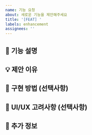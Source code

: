 ```yaml
---
name: 기능 요청
about: 새로운 기능을 제안해주세요
title: '[FEAT] '
labels: enhancement
assignees: ''
---
```


## 🚀 기능 설명
<!-- 원하는 기능을 명확하게 설명해주세요 -->

## 💡 제안 이유
<!-- 왜 이 기능이 필요한지 설명해주세요 -->

## 📐 구현 방법 (선택사항)
<!-- 구현 방법에 대한 아이디어가 있다면 공유해주세요 -->

## 🎨 UI/UX 고려사항 (선택사항)
<!-- UI/UX 관련 제안사항이 있다면 작성해주세요 -->

## 📝 추가 정보
<!-- 기능과 관련된 추가 정보나 참고자료가 있다면 작성해주세요 -->
